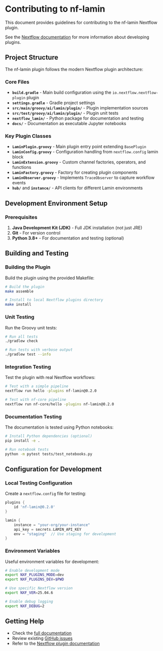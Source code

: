 # Contributing to nf-lamin

This document provides guidelines for contributing to the nf-lamin Nextflow plugin.

See the [Nextflow documentation](https://nextflow.io/docs/latest/plugins.html) for more information about developing plugins.

## Project Structure

The nf-lamin plugin follows the modern Nextflow plugin architecture:

### Core Files

- **`build.gradle`** - Main build configuration using the `io.nextflow.nextflow-plugin` plugin
- **`settings.gradle`** - Gradle project settings
- **`src/main/groovy/ai/lamin/plugin/`** - Plugin implementation sources
- **`src/test/groovy/ai/lamin/plugin/`** - Plugin unit tests
- **`nextflow_lamin/`** - Python package for documentation and testing
- **`docs/`** - Documentation as executable Jupyter notebooks

### Key Plugin Classes

- **`LaminPlugin.groovy`** - Main plugin entry point extending `BasePlugin`
- **`LaminConfig.groovy`** - Configuration handling from `nextflow.config` lamin block
- **`LaminExtension.groovy`** - Custom channel factories, operators, and functions
- **`LaminFactory.groovy`** - Factory for creating plugin components
- **`LaminObserver.groovy`** - Implements `TraceObserver` to capture workflow events
- **`hub/`** and **`instance/`** - API clients for different Lamin environments

## Development Environment Setup

### Prerequisites

1. **Java Development Kit (JDK)** - Full JDK installation (not just JRE)
2. **Git** - For version control
3. **Python 3.8+** - For documentation and testing (optional)

## Building and Testing

### Building the Plugin

Build the plugin using the provided Makefile:

```bash
# Build the plugin
make assemble

# Install to local Nextflow plugins directory
make install
```

### Unit Testing

Run the Groovy unit tests:

```bash
# Run all tests
./gradlew check

# Run tests with verbose output
./gradlew test --info
```

### Integration Testing

Test the plugin with real Nextflow workflows:

```bash
# Test with a simple pipeline
nextflow run hello -plugins nf-lamin@0.2.0

# Test with nf-core pipeline
nextflow run nf-core/hello -plugins nf-lamin@0.2.0
```

### Documentation Testing

The documentation is tested using Python notebooks:

```bash
# Install Python dependencies (optional)
pip install -e .

# Run notebook tests
python -m pytest tests/test_notebooks.py
```

## Configuration for Development

### Local Testing Configuration

Create a `nextflow.config` file for testing:

```groovy
plugins {
    id 'nf-lamin@0.2.0'
}

lamin {
    instance = "your-org/your-instance"
    api_key = secrets.LAMIN_API_KEY
    env = "staging"  // Use staging for development
}
```

### Environment Variables

Useful environment variables for development:

```bash
# Enable development mode
export NXF_PLUGINS_MODE=dev
export NXF_PLUGINS_DEV=$PWD

# Use specific Nextflow version
export NXF_VER=25.04.6

# Enable debug logging
export NXF_DEBUG=2
```

## Getting Help

- Check the [full documentation](https://docs.lamin.ai/nextflow)
- Review existing [GitHub issues](https://github.com/laminlabs/nf-lamin/issues)
- Refer to the [Nextflow plugin documentation](https://nextflow.io/docs/latest/plugins.html)
